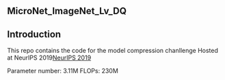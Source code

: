 ## MicroNet_ImageNet_Lv_DQ
## Introduction
This repo contains the code for the model compression chanllenge Hosted at NeurIPS 2019[NeurIPS 2019](https://micronet-challenge.github.io/scoring_and_submission.html)

Parameter number: 3.11M
FLOPs: 230M

